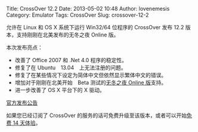 Title: CrossOver 12.2
Date: 2013-05-02 10:48
Author: lovenemesis
Category: Emulator
Tags: CrossOver
Slug: crossover-12-2

允许在 Linux 和 OS X 系统下运行 Win32/64 位程序的 CrossOver 发布 12.2
版本，支持刚刚在北美发布的无冬之夜 Online 版。

本次发布亮点：

-   改善了 Office 2007 和 .Net 4.0 程序的稳定性。
-   修复了在 Ubuntu　13.04　上无法注册的问题。
-   修复了在某些情况下设定为简体中文但依然显示繁体中文的错误。
-   增加对于刚刚在北美开始　Beta 测试的[无冬之夜 Online
    版](http://nw.perfectworld.com/)支持。
-   进一步改善了 OS X 平台下的 X 驱动。

[官方发布公告](http://www.codeweavers.com/support/forums/announce/?t=24;mhl=144866;msg=144866#msg144866)

如果您已经订阅了 CrossOver
的服务的话可免费升级至该版本，或者可以开始[免费 14
天体验](http://www.codeweavers.com/products/#cxlinux)。
